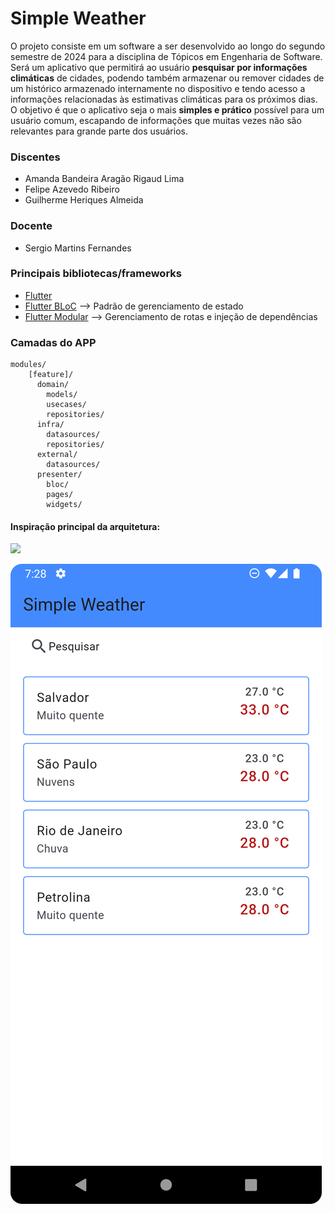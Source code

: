 # Simple Weather

O projeto consiste em um software a ser desenvolvido ao longo do segundo semestre de 2024 para a
disciplina de Tópicos em Engenharia de Software. Será um aplicativo que permitirá ao usuário **pesquisar por
informações climáticas** de cidades, podendo também armazenar ou remover cidades de um histórico armazenado
internamente no dispositivo e tendo acesso a informações relacionadas às estimativas climáticas para os próximos
dias. O objetivo é que o aplicativo seja o mais **simples e prático** possível para um usuário comum, escapando de
informações que muitas vezes não são relevantes para grande parte dos usuários.

### Discentes

- Amanda Bandeira Aragão Rigaud Lima
- Felipe Azevedo Ribeiro
- Guilherme Heriques Almeida

### Docente

- Sergio Martins Fernandes

### Principais bibliotecas/frameworks

- [Flutter](https://flutter.dev)
- [Flutter BLoC](https://pub.dev/packages/flutter_bloc) --> Padrão de gerenciamento de estado
- [Flutter Modular](https://pub.dev/packages/flutter_modular) --> Gerenciamento de rotas e injeção de dependências

### Camadas do APP

```
modules/
    [feature]/
      domain/
        models/
        usecases/
        repositories/
      infra/
        datasources/
        repositories/
      external/
        datasources/
      presenter/
        bloc/
        pages/
        widgets/
```

#### Inspiração principal da arquitetura:

<img src='https://github.com/Flutterando/Clean-Dart/raw/master/imgs/img1.png'/>

![img.png](assets/img.png)
